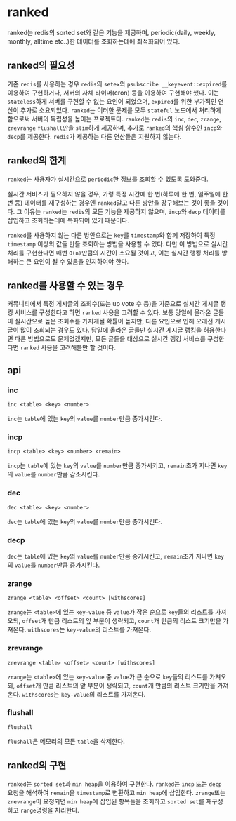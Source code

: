 # ranked

ranked는 redis의 sorted set와 같은 기능을 제공하며, periodic(daily, weekly, monthly, alltime etc..)한 데이터를 조회하는데에 최적화되어 있다.

## ranked의 필요성

기존 `redis`를 사용하는 경우 `redis`의 `setex`와 `psubscribe __keyevent::expired`를 이용하여 구현하거나, 서버의 자체 타이머(cron) 등을 이용하여 구현해야 했다.
이는 `stateless`하게 서버를 구현할 수 없는 요인이 되었으며, `expired`를 위한 부가적인 연산이 추가로 소요되었다.
`ranked`는 이러한 문제를 모두 `stateful` 노드에서 처리하게 함으로써 서버의 독립성을 높이는 프로젝트다.
`ranked`는 `redis`의 `inc`, `dec`, `zrange`, `zrevrange` `flushall`만을 `slim`하게 제공하며, 추가로 `ranked`의 핵심 함수인 `incp`와 `decp`를 제공한다.
`redis`가 제공하는 다른 연산들은 지원하지 않는다.

## ranked의 한계

`ranked`는 사용자가 실시간으로 `periodic`한 정보를 조회할 수 있도록 도와준다.

실시간 서비스가 필요하지 않을 경우, 가령 특정 시간에 한 번(하루에 한 번, 일주일에 한 번 등) 데이터를 재구성하는 경우엔 `ranked`말고 다른 방안을 강구해보는 것이 좋을 것이다.
그 이유는 `ranked`는 `redis`의 모든 기능을 제공하지 않으며, `incp`와 `decp` 데이터를 삽입하고 조회하는데에 특화되어 있기 때문이다.

`ranked`를 사용하지 않는 다른 방안으로는 `key`를 `timestamp`와 함께 저장하여 특정 `timestamp` 이상의 값들 만들 조회하는 방법을 사용할 수 있다. 
다만 이 방법으로 실시간 처리를 구현한다면 매번 `O(n)`만큼의 시간이 소요될 것이고, 이는 실시간 랭킹 처리를 방해하는 큰 요인이 될 수 있음을 인지하여야 한다.

## ranked를 사용할 수 있는 경우

커뮤니티에서 특정 게시글의 조회수(또는 up vote 수 등)을 기준으로 실시간 게시글 랭킹 서비스를 구성한다고 하면 `ranked` 사용을 고려할 수 있다.
보통 당일에 올라온 글들이 실시간으로 높은 조회수를 가지게될 확률이 높지만, 다른 요인으로 인해 오래전 게시글이 많이 조회되는 경우도 있다.
당일에 올라온 글들만 실시간 게시글 랭킹을 허용한다면 다른 방법으로도 문제없겠지만, 모든 글들을 대상으로 실시간 랭킹 서비스를 구성한다면 `ranked` 사용을 고려해볼만 할 것이다.

## api

### inc

```
inc <table> <key> <number>
```

`inc`는 `table`에 있는 `key`의 `value`를 `number`만큼 증가시킨다.

### incp

```
incp <table> <key> <number> <remain>
```

`incp`는 `table`에 있는 `key`의 `value`를 `number`만큼 증가시키고, `remain`초가 지나면 `key`의 `value`를 `number`만큼 감소시킨다.

### dec

```
dec <table> <key> <number>
```

`dec`는 `table`에 있는 `key`의 `value`를 `number`만큼 증가시킨다.

### decp


`dec`는 `table`에 있는 `key`의 `value`를 `number`만큼 증가시킨고, `remain`초가 지나면 `key`의 `value`를 `number`만큼 증가시킨다.

### zrange

```
zrange <table> <offset> <count> [withscores]
```

`zrange`는 `<table>`에 있는 `key-value` 중 `value`가 작은 순으로 `key`들의 리스트를 가져오되, `offset`개 만큼 리스트의 앞 부분이 생략되고, `count`개 만큼의 리스트 크기만을 가져온다.
`withscores`는 `key-value`의 리스트를 가져온다.

### zrevrange

```
zrevrange <table> <offset> <count> [withscores]
```

`zrange`는 `<table>`에 있는 `key-value` 중 `value`가 큰 순으로 `key`들의 리스트를 가져오되, `offset`개 만큼 리스트의 앞 부분이 생략되고, `count`개 만큼의 리스트 크기만을 가져온다.
`withscores`는 `key-value`의 리스트를 가져온다.

### flushall

```
flushall
```

`flushall`은 메모리의 모든 `table`을 삭제한다.

## ranked의 구현

`ranked`는 `sorted set`과 `min heap`을 이용하여 구현한다.
`ranked`는 `incp` 또는 `decp` 요청을 해석하여 `remain`을 `timestamp`로 변환하고 `min heap`에 삽입한다.
`zrange`또는 `zrevrange`이 요청되면 `min heap`에 삽입된 항목들을 조회하고 `sorted set`를 재구성하고 `range`명령을 처리한다.
